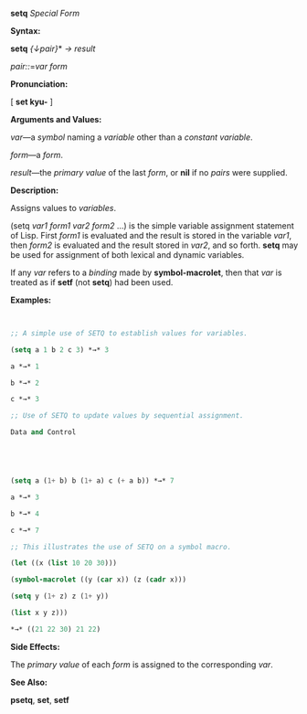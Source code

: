 **setq** *Special Form* 



**Syntax:** 



**setq** *\{↓pair\}*\* *→ result* 



*pair::*=*var form* 



**Pronunciation:** 



[ **set kyu-** ] 



**Arguments and Values:** 



*var*—a *symbol* naming a *variable* other than a *constant variable*. 



*form*—a *form*. 



*result*—the *primary value* of the last *form*, or **nil** if no *pairs* were supplied. 



**Description:** 



Assigns values to *variables*. 



(setq *var1 form1 var2 form2* ...) is the simple variable assignment statement of Lisp. First *form1* is evaluated and the result is stored in the variable *var1*, then *form2* is evaluated and the result stored in *var2*, and so forth. **setq** may be used for assignment of both lexical and dynamic variables. 



If any *var* refers to a *binding* made by **symbol-macrolet**, then that *var* is treated as if **setf** (not **setq**) had been used. 



**Examples:**
```lisp
 

;; A simple use of SETQ to establish values for variables. 

(setq a 1 b 2 c 3) *→* 3 

a *→* 1 

b *→* 2 

c *→* 3 

;; Use of SETQ to update values by sequential assignment. 

Data and Control 





(setq a (1+ b) b (1+ a) c (+ a b)) *→* 7 

a *→* 3 

b *→* 4 

c *→* 7 

;; This illustrates the use of SETQ on a symbol macro. 

(let ((x (list 10 20 30))) 

(symbol-macrolet ((y (car x)) (z (cadr x))) 

(setq y (1+ z) z (1+ y)) 

(list x y z))) 

*→* ((21 22 30) 21 22) 


```
**Side Effects:** 



The *primary value* of each *form* is assigned to the corresponding *var*. 



**See Also:** 



**psetq**, **set**, **setf** 



